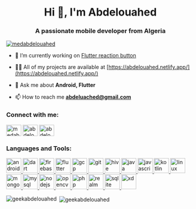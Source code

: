 <h1 align="center">Hi 👋, I'm Abdelouahed</h1>
<h3 align="center">A passionate mobile developer from Algeria</h3>

<p align="left"> <a href="https://twitter.com/medabdelouahed" target="blank"><img src="https://img.shields.io/twitter/follow/medabdelouahed?logo=twitter&style=for-the-badge" alt="medabdelouahed" /></a> </p>

- 🔭 I’m currently working on [Flutter reaction button](https://github.com/GeekAbdelouahed/flutter-reaction-button)

- 👨‍💻 All of my projects are available at [https://abdelouahed.netlify.app/](https://abdelouahed.netlify.app/)

- 💬 Ask me about **Android, Flutter**

- 📫 How to reach me **abdeluached@gmail.com**

<h3 align="left">Connect with me:</h3>
<p align="left">
<a href="https://twitter.com/medabdelouahed" target="blank"><img align="center" src="https://cdn.jsdelivr.net/npm/simple-icons@3.0.1/icons/twitter.svg" alt="medabdelouahed" height="30" width="40" /></a>
<a href="https://linkedin.com/in/abdelouahed-medjoudja" target="blank"><img align="center" src="https://cdn.jsdelivr.net/npm/simple-icons@3.0.1/icons/linkedin.svg" alt="abdelouahed-medjoudja" height="30" width="40" /></a>
<a href="https://fb.com/abdelouahedmedjoudja" target="blank"><img align="center" src="https://cdn.jsdelivr.net/npm/simple-icons@3.0.1/icons/facebook.svg" alt="abdelouahedmedjoudja" height="30" width="40" /></a>
</p>

<h3 align="left">Languages and Tools:</h3>
<p align="left"> <a href="https://developer.android.com" target="_blank"> <img src="https://devicons.github.io/devicon/devicon.git/icons/android/android-original-wordmark.svg" alt="android" width="40" height="40"/> </a> <a href="https://dart.dev" target="_blank"> <img src="https://www.vectorlogo.zone/logos/dartlang/dartlang-icon.svg" alt="dart" width="40" height="40"/> </a> <a href="https://firebase.google.com/" target="_blank"> <img src="https://www.vectorlogo.zone/logos/firebase/firebase-icon.svg" alt="firebase" width="40" height="40"/> </a> <a href="https://flutter.dev" target="_blank"> <img src="https://www.vectorlogo.zone/logos/flutterio/flutterio-icon.svg" alt="flutter" width="40" height="40"/> </a> <a href="https://cloud.google.com" target="_blank"> <img src="https://www.vectorlogo.zone/logos/google_cloud/google_cloud-icon.svg" alt="gcp" width="40" height="40"/> </a> <a href="https://git-scm.com/" target="_blank"> <img src="https://www.vectorlogo.zone/logos/git-scm/git-scm-icon.svg" alt="git" width="40" height="40"/> </a> <a href="https://hive.apache.org/" target="_blank"> <img src="https://www.vectorlogo.zone/logos/apache_hive/apache_hive-icon.svg" alt="hive" width="40" height="40"/> </a> <a href="https://www.java.com" target="_blank"> <img src="https://devicons.github.io/devicon/devicon.git/icons/java/java-original-wordmark.svg" alt="java" width="40" height="40"/> </a> <a href="https://developer.mozilla.org/en-US/docs/Web/JavaScript" target="_blank"> <img src="https://devicons.github.io/devicon/devicon.git/icons/javascript/javascript-original.svg" alt="javascript" width="40" height="40"/> </a> <a href="https://kotlinlang.org" target="_blank"> <img src="https://www.vectorlogo.zone/logos/kotlinlang/kotlinlang-icon.svg" alt="kotlin" width="40" height="40"/> </a> <a href="https://www.linux.org/" target="_blank"> <img src="https://devicons.github.io/devicon/devicon.git/icons/linux/linux-original.svg" alt="linux" width="40" height="40"/> </a> <a href="https://www.mongodb.com/" target="_blank"> <img src="https://devicons.github.io/devicon/devicon.git/icons/mongodb/mongodb-original-wordmark.svg" alt="mongodb" width="40" height="40"/> </a> <a href="https://www.mysql.com/" target="_blank"> <img src="https://devicons.github.io/devicon/devicon.git/icons/mysql/mysql-original-wordmark.svg" alt="mysql" width="40" height="40"/> </a> <a href="https://nodejs.org" target="_blank"> <img src="https://devicons.github.io/devicon/devicon.git/icons/nodejs/nodejs-original-wordmark.svg" alt="nodejs" width="40" height="40"/> </a> <a href="https://opencv.org/" target="_blank"> <img src="https://www.vectorlogo.zone/logos/opencv/opencv-icon.svg" alt="opencv" width="40" height="40"/> </a> <a href="https://www.php.net" target="_blank"> <img src="https://devicons.github.io/devicon/devicon.git/icons/php/php-original.svg" alt="php" width="40" height="40"/> </a> <a href="https://realm.io/" target="_blank"> <img src="https://raw.githubusercontent.com/bestofjs/bestofjs-webui/8665e8c267a0215f3159df28b33c365198101df5/public/logos/realm.svg" alt="realm" width="40" height="40"/> </a> <a href="https://www.sqlite.org/" target="_blank"> <img src="https://www.vectorlogo.zone/logos/sqlite/sqlite-icon.svg" alt="sqlite" width="40" height="40"/> </a> <a href="https://www.adobe.com/products/xd.html" target="_blank"> <img src="https://cdn.worldvectorlogo.com/logos/adobe-xd.svg" alt="xd" width="40" height="40"/> </a> </p>

<p><img align="left" src="https://github-readme-stats.vercel.app/api/top-langs?username=geekabdelouahed&show_icons=true&locale=en&layout=compact" alt="geekabdelouahed" /></p>

<p>&nbsp;<img align="center" src="https://github-readme-stats.vercel.app/api?username=geekabdelouahed&show_icons=true&locale=en" alt="geekabdelouahed" /></p>
